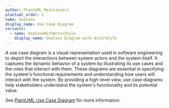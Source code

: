 ```yaml
---
author: PlantUML Maintainers
plantuml_order: 1
name: UseCase
display_name: Use Case Diagram
variants:
  - name: UseCaseWithActorStyle
    display_name: UseCase Diagram with ActorStyle
---
```


A use case diagram is a visual representation used in software engineering to depict the interactions between system
actors and the system itself.
It captures the dynamic behavior of a system by illustrating its use cases and the roles
that interact with them.
These diagrams are essential in specifying the system's functional requirements and
understanding how users will interact with the system.
By providing a high-level view, use case diagrams help
stakeholders understand the system's functionality and its potential value.

See [PlantUML Use Case Diagram](https://plantuml.com/en/use-case-diagram) for more information.
